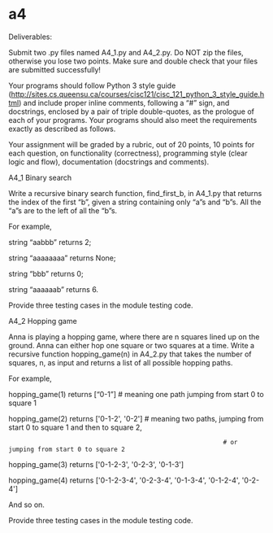 # a4
Deliverables:

Submit two .py files named A4_1.py and A4_2.py. Do NOT zip the files, otherwise you lose two points. Make sure and double check that your files are submitted successfully!

Your programs should follow Python 3 style guide (http://sites.cs.queensu.ca/courses/cisc121/cisc_121_python_3_style_guide.html) and include proper inline comments, following a “#” sign, and docstrings, enclosed by a pair of triple double-quotes, as the prologue of each of your programs. Your programs should also meet the requirements exactly as described as follows. 

Your assignment will be graded by a rubric, out of 20 points, 10 points for each question, on functionality (correctness), programming style (clear logic and flow), documentation (docstrings and comments).

 

A4_1 Binary search

Write a recursive binary search function, find_first_b, in A4_1.py that returns the index of the first “b”, given a string containing only “a”s and “b”s. All the “a”s are to the left of all the “b”s. 

For example,

string “aabbb” returns 2;

string “aaaaaaaa” returns None;

string “bbb” returns 0;

string “aaaaaab” returns 6.

Provide three testing cases in the module testing code.

  

A4_2 Hopping game

Anna is playing a hopping game, where there are n squares lined up on the ground. Anna can either hop one square or two squares at a time. Write a recursive function hopping_game(n) in A4_2.py that takes the number of squares, n, as input and returns a list of all possible hopping paths. 

For example,

hopping_game(1) returns [“0-1”]  # meaning one path jumping from start 0 to square 1

hopping_game(2) returns ['0-1-2', '0-2']  # meaning two paths, jumping from start 0 to square 1 and then to square 2, 

                                                               # or jumping from start 0 to square 2

hopping_game(3) returns ['0-1-2-3', '0-2-3', '0-1-3']

hopping_game(4) returns ['0-1-2-3-4', '0-2-3-4', '0-1-3-4', '0-1-2-4', '0-2-4']

And so on. 

Provide three testing cases in the module testing code.

 